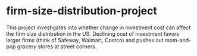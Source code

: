 # firm-size-distribution-project


This project investigates into whether change in investment cost can affect the firm size distribution in the US. 
Declining cost of investment favors larger firms (think of Safeway, Walmart, Costco) and pushes out mom-and-pop grocery stores at street corners. 
